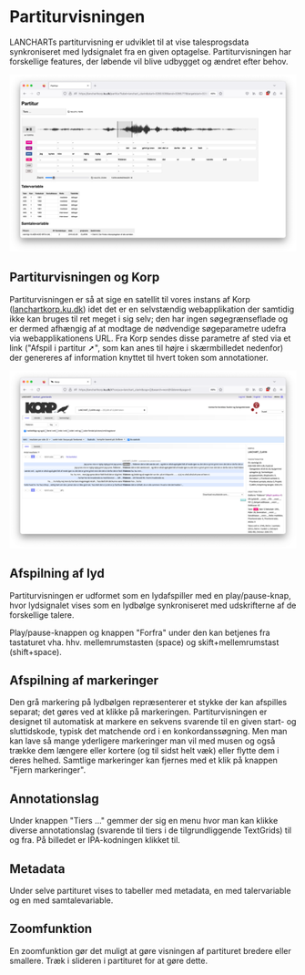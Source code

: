 # Partiturvisningen


LANCHARTs partiturvisning er udviklet
til at vise talesprogsdata synkroniseret med lydsignalet fra en
given optagelse. Partiturvisningen har forskellige features, der
løbende vil blive udbygget og ændret efter behov. 

![Partiturvisningen](images/partitur.png)


## Partiturvisningen og Korp

Partiturvisningen er så at sige en satellit til vores instans af Korp
([lanchartkorp.ku.dk]()) idet det er en selvstændig 
webapplikation der samtidig ikke kan bruges til ret meget i sig selv;
den har ingen søgegrænseflade og er dermed afhængig af at modtage de
nødvendige søgeparametre udefra via webapplikationens URL. Fra Korp
sendes disse parametre af sted via et link ("Afspil i partitur ➚",
som kan anes til højre i skærmbilledet nedenfor) der genereres af information
knyttet til hvert token som annotationer.

![Korp med link til partiturvisning](images/korp.png)


## Afspilning af lyd

Partiturvisningen er udformet som en lydafspiller med en play/pause-knap,
hvor lydsignalet vises som en lydbølge synkroniseret med udskrifterne af
de forskellige talere.

Play/pause-knappen og knappen "Forfra" under den kan betjenes fra tastaturet
vha. hhv. mellemrumstasten (space) og skift+mellemrumstast (shift+space).


## Afspilning af markeringer

Den grå
markering på lydbølgen repræsenterer et stykke der kan afspilles separat;
det gøres ved at klikke på markeringen. Partiturvisningen er designet til
automatisk at markere en sekvens svarende til en given start- og sluttidskode,
typisk det matchende ord i en konkordanssøgning. Men man kan lave så mange
yderligere markeringer man vil med musen og også trække dem længere eller
kortere (og til sidst helt væk) eller flytte dem i deres helhed. Samtlige
markeringer kan fjernes med et klik på knappen "Fjern markeringer".


## Annotationslag

Under knappen "Tiers ..." gemmer der sig en menu hvor
man kan klikke diverse annotationslag (svarende til tiers i de tilgrundliggende
TextGrids) til og fra. På billedet er IPA-kodningen klikket til.


## Metadata

Under selve partituret vises to tabeller med metadata, en med
talervariable og en med samtalevariable.


## Zoomfunktion

En
zoomfunktion gør det muligt at gøre visningen af partituret bredere eller
smallere. Træk i slideren i partituret for at gøre dette.

